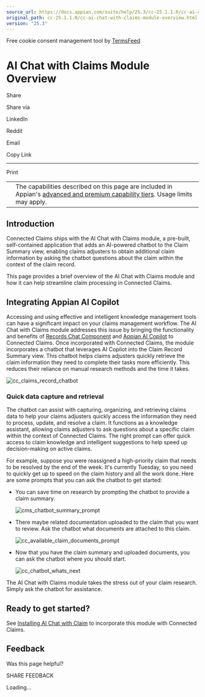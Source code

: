 ```yaml
---
source_url: https://docs.appian.com/suite/help/25.3/cc-25.1.1.0/cc-ai-chat-with-claims-module-overview.html
original_path: cc-25.1.1.0/cc-ai-chat-with-claims-module-overview.html
version: "25.3"
---
```


Free cookie consent management tool by [TermsFeed](https://www.termsfeed.com/)

# AI Chat with Claims Module Overview

Share

Share via

LinkedIn

Reddit

Email

Copy Link

* * *

Print

<table><tbody><tr><td><i class="fa fa-info-circle" aria-hidden="true"></i></td><td>The capabilities described on this page are included in Appian's <a href="/suite/help/25.3/Appian_Tiers.html">advanced and premium capability tiers</a>. Usage limits may apply.</td></tr></tbody></table>

## Introduction

Connected Claims ships with the AI Chat with Claims module, a pre-built, self-contained application that adds an AI-powered chatbot to the Claim Summary view, enabling claims adjusters to obtain additional claim information by asking the chatbot questions about the claim within the context of the claim record.

This page provides a brief overview of the AI Chat with Claims module and how it can help streamline claim processing in Connected Claims.

## Integrating Appian AI Copilot

Accessing and using effective and intelligent knowledge management tools can have a significant impact on your claims management workflow. The AI Chat with Claims module addresses this issue by bringing the functionality and benefits of [Records Chat Component](../Records_Chat_Component.html) and [Appian AI Copilot](../appian-ai-copilot.html) to Connected Claims. Once incorporated with Connected Claims, the module incorporates a chatbot that leverages AI Copilot into the Claim Record Summary view. This chatbot helps claims adjusters quickly retrieve the claim information they need to complete their tasks more efficiently. This reduces their reliance on manual research methods and the time it takes.

![cc_claims_record_chatbot](images/cc_claims_record_chatbot.png)

### Quick data capture and retrieval

The chatbot can assist with capturing, organizing, and retrieving claims data to help your claims adjusters quickly access the information they need to process, update, and resolve a claim. It functions as a knowledge assistant, allowing claims adjusters to ask questions about a specific claim within the context of Connected Claims. The right prompt can offer quick access to claim knowledge and intelligent suggestions to help speed up decision-making on active claims.

For example, suppose you were reassigned a high-priority claim that needs to be resolved by the end of the week. It's currently Tuesday, so you need to quickly get up to speed on the claim history and all the work done. Here are some prompts that you can ask the chatbot to get started:

-   You can save time on research by prompting the chatbot to provide a claim summary.

    ![cms_chatbot_summary_prompt](images/cms_chatbot_summary_prompt.png)

-   There maybe related documentation uploaded to the claim that you want to review. Ask the chatbot what documents are attached to this claim.

    ![cc_available_claim_documents_prompt](images/cc_available_claim_documents_prompt.png)

-   Now that you have the claim summary and uploaded documents, you can ask the chatbot where you should start.

    ![cc_chatbot_whats_next](images/cc_chatbot_whats_next.png)

The AI Chat with Claims module takes the stress out of your claim research. Simply ask the chatbot for assistance.

## Ready to get started?

See [Installing AI Chat with Claim](cc-install-ai-chat-with-claims.html) to incorporate this module with Connected Claims.

## Feedback

Was this page helpful?

SHARE FEEDBACK

Loading...